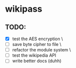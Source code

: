 # wikipass

## TODO:
* [x] test the AES encryption \
* [ ] save byte cipher to file \
* [ ] refactor the module system \
* [ ] test the wikipedia API
* [ ] write better docs (duhh)
